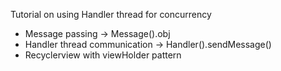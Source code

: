 Tutorial on using Handler thread for concurrency 

- Message passing -> Message().obj
- Handler thread communication -> Handler().sendMessage()
- Recyclerview with viewHolder pattern
